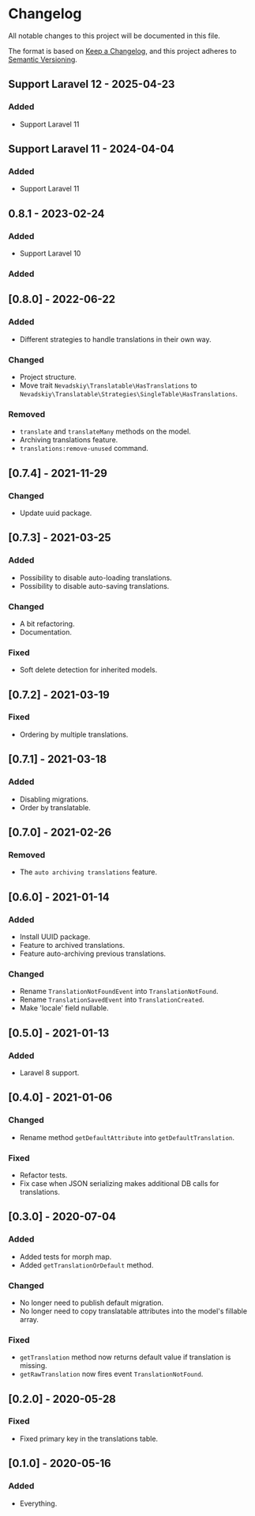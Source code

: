 # Changelog

All notable changes to this project will be documented in this file.

The format is based on [Keep a Changelog](https://keepachangelog.com/en/1.0.0/),
and this project adheres to [Semantic Versioning](https://semver.org/spec/v2.0.0.html).

## Support Laravel 12 - 2025-04-23

### Added

- Support Laravel 11

## Support Laravel 11 - 2024-04-04

### Added

- Support Laravel 11

## 0.8.1 - 2023-02-24

### Added

- Support Laravel 10

### Added

## [0.8.0] - 2022-06-22

### Added

- Different strategies to handle translations in their own way.

### Changed

- Project structure.
- Move trait `Nevadskiy\Translatable\HasTranslations` to `Nevadskiy\Translatable\Strategies\SingleTable\HasTranslations`.

### Removed

- `translate` and `translateMany` methods on the model.
- Archiving translations feature.
- `translations:remove-unused` command.

## [0.7.4] - 2021-11-29

### Changed

- Update uuid package.

## [0.7.3] - 2021-03-25

### Added

- Possibility to disable auto-loading translations.
- Possibility to disable auto-saving translations.

### Changed

- A bit refactoring.
- Documentation.

### Fixed

- Soft delete detection for inherited models.

## [0.7.2] - 2021-03-19

### Fixed

- Ordering by multiple translations.

## [0.7.1] - 2021-03-18

### Added

- Disabling migrations.
- Order by translatable.

## [0.7.0] - 2021-02-26

### Removed

- The `auto archiving translations` feature.

## [0.6.0] - 2021-01-14

### Added

- Install UUID package.
- Feature to archived translations.
- Feature auto-archiving previous translations.

### Changed

- Rename `TranslationNotFoundEvent` into `TranslationNotFound`.
- Rename `TranslationSavedEvent` into `TranslationCreated`.
- Make 'locale' field nullable.

## [0.5.0] - 2021-01-13

### Added

- Laravel 8 support.

## [0.4.0] - 2021-01-06

### Changed

- Rename method `getDefaultAttribute` into `getDefaultTranslation`.

### Fixed

- Refactor tests.
- Fix case when JSON serializing makes additional DB calls for translations.

## [0.3.0] - 2020-07-04

### Added

- Added tests for morph map.
- Added `getTranslationOrDefault` method.

### Changed

- No longer need to publish default migration.
- No longer need to copy translatable attributes into the model's fillable array.

### Fixed

- `getTranslation` method now returns default value if translation is missing.
- `getRawTranslation` now fires event `TranslationNotFound`.

## [0.2.0] - 2020-05-28

### Fixed

- Fixed primary key in the translations table.

## [0.1.0] - 2020-05-16

### Added

- Everything.
